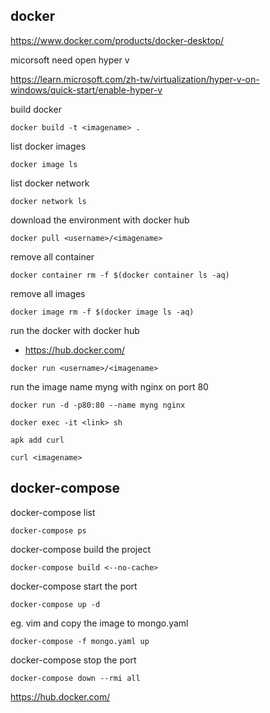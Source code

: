 ## docker

https://www.docker.com/products/docker-desktop/

micorsoft need open hyper v

https://learn.microsoft.com/zh-tw/virtualization/hyper-v-on-windows/quick-start/enable-hyper-v

build docker
```
docker build -t <imagename> .
```
list docker images
```
docker image ls
```
list docker network
```
docker network ls
```
download the environment with docker hub
```
docker pull <username>/<imagename>
```
remove all container
```
docker container rm -f $(docker container ls -aq)
```
remove all images
```
docker image rm -f $(docker image ls -aq)
```
run the docker with docker hub
 - https://hub.docker.com/

```
docker run <username>/<imagename>
```
run the image name myng with nginx on port 80
```
docker run -d -p80:80 --name myng nginx
```
```
docker exec -it <link> sh
```
```
apk add curl
```
```
curl <imagename>
```
## docker-compose
docker-compose list
```
docker-compose ps
```
docker-compose build the project
```
docker-compose build <--no-cache>
```
docker-compose start the port
```
docker-compose up -d
```
eg. vim and copy the image to mongo.yaml
```
docker-compose -f mongo.yaml up 
```
docker-compose stop the port
```
docker-compose down --rmi all
```
https://hub.docker.com/

